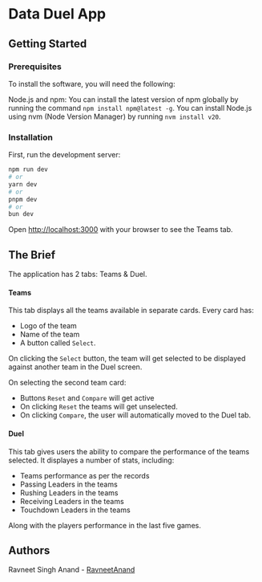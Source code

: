 # Data Duel App

## Getting Started

### Prerequisites

To install the software, you will need the following:

Node.js and npm:
You can install the latest version of npm globally by running the command `npm install npm@latest -g`.
You can install Node.js using nvm (Node Version Manager) by running `nvm install v20`.

### Installation

First, run the development server:

```bash
npm run dev
# or
yarn dev
# or
pnpm dev
# or
bun dev
```

Open [http://localhost:3000](http://localhost:3000) with your browser to see the Teams tab.

## The Brief

The application has 2 tabs: Teams & Duel.

#### Teams

This tab displays all the teams available in separate cards. Every card has:

- Logo of the team
- Name of the team
- A button called `Select`.

On clicking the `Select` button, the team will get selected to be displayed against another team in the Duel screen.

On selecting the second team card:

- Buttons `Reset` and `Compare` will get active
- On clicking `Reset` the teams will get unselected.
- On clicking `Compare`, the user will automatically moved to the Duel tab.

#### Duel

This tab gives users the ability to compare the performance of the teams selected. It displayes a number of stats, including:

- Teams performance as per the records
- Passing Leaders in the teams
- Rushing Leaders in the teams
- Receiving Leaders in the teams
- Touchdown Leaders in the teams

Along with the players performance in the last five games.

## Authors

Ravneet Singh Anand - [RavneetAnand](https://github.com/RavneetAnand)
